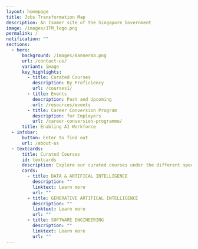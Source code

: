 ```yaml
---
layout: homepage
title: Jobs Transformation Map
description: An Isomer site of the Singapore Government
image: /images/JTM_logo.png
permalink: /
notification: ""
sections:
  - hero:
      background: /images/Banner4a.png
      url: /contact-us/
      variant: image
      key_highlights:
        - title: Curated Courses
          description: By Proficiency
          url: /courses1/
        - title: Events
          description: Past and Upcoming
          url: /resources/events
        - title: Career Conversion Program
          description: for Employers
          url: /career-conversion-programme/
      title: Enabling AI Workforce
  - infobar:
      button: Enter to find out
      url: /about-us
  - textcards:
      title: Curated Courses
      id: textcards
      description: Explore our curated courses under the different specialisations
      cards:
        - title: DATA & ARTIFICAL INTELLIGENCE
          description: ""
          linktext: Learn more
          url: ""
        - title: GENERATIVE ARTIFICAL INTELLIGENCE
          description: ""
          linktext: Learn more
          url: ""
        - title: SOFTWARE ENGINEERING
          description: ""
          linktext: Learn more
          url: ""
---
```


